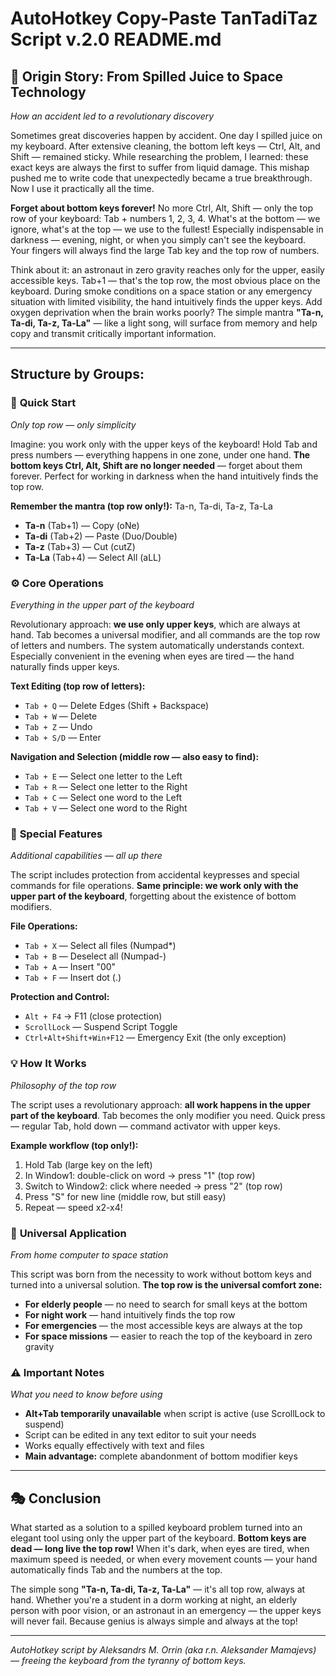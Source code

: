 # AutoHotkey Copy-Paste TanTadiTaz Script v.2.0 README.md

## 🌙 **Origin Story: From Spilled Juice to Space Technology**
*How an accident led to a revolutionary discovery*

Sometimes great discoveries happen by accident. One day I spilled juice on my keyboard. After extensive cleaning, the bottom left keys — Ctrl, Alt, and Shift — remained sticky. While researching the problem, I learned: these exact keys are always the first to suffer from liquid damage. This mishap pushed me to write code that unexpectedly became a true breakthrough. Now I use it practically all the time.

**Forget about bottom keys forever!** No more Ctrl, Alt, Shift — only the top row of your keyboard: Tab + numbers 1, 2, 3, 4. What's at the bottom — we ignore, what's at the top — we use to the fullest! Especially indispensable in darkness — evening, night, or when you simply can't see the keyboard. Your fingers will always find the large Tab key and the top row of numbers.

Think about it: an astronaut in zero gravity reaches only for the upper, easily accessible keys. Tab+1 — that's the top row, the most obvious place on the keyboard. During smoke conditions on a space station or any emergency situation with limited visibility, the hand intuitively finds the upper keys. Add oxygen deprivation when the brain works poorly? The simple mantra **"Ta-n, Ta-di, Ta-z, Ta-La"** — like a light song, will surface from memory and help copy and transmit critically important information.

---

## Structure by Groups:

### 🚀 **Quick Start**
*Only top row — only simplicity*

Imagine: you work only with the upper keys of the keyboard! Hold Tab and press numbers — everything happens in one zone, under one hand. **The bottom keys Ctrl, Alt, Shift are no longer needed** — forget about them forever. Perfect for working in darkness when the hand intuitively finds the top row.

**Remember the mantra (top row only!):** Ta-n, Ta-di, Ta-z, Ta-La
- **Ta-n** (Tab+1) — Copy (oNe)
- **Ta-di** (Tab+2) — Paste (Duo/Double)
- **Ta-z** (Tab+3) — Cut (cutZ)
- **Ta-La** (Tab+4) — Select All (aLL)

### ⚙️ **Core Operations**
*Everything in the upper part of the keyboard*

Revolutionary approach: **we use only upper keys**, which are always at hand. Tab becomes a universal modifier, and all commands are the top row of letters and numbers. The system automatically understands context. Especially convenient in the evening when eyes are tired — the hand naturally finds upper keys.

**Text Editing (top row of letters):**
- `Tab + Q` — Delete Edges (Shift + Backspace)
- `Tab + W` — Delete
- `Tab + Z` — Undo
- `Tab + S/D` — Enter

**Navigation and Selection (middle row — also easy to find):**
- `Tab + E` — Select one letter to the Left
- `Tab + R` — Select one letter to the Right
- `Tab + C` — Select one word to the Left
- `Tab + V` — Select one word to the Right

### 🎯 **Special Features**
*Additional capabilities — all up there*

The script includes protection from accidental keypresses and special commands for file operations. **Same principle: we work only with the upper part of the keyboard**, forgetting about the existence of bottom modifiers.

**File Operations:**
- `Tab + X` — Select all files (Numpad*)
- `Tab + B` — Deselect all (Numpad-)
- `Tab + A` — Insert "00"
- `Tab + F` — Insert dot (.)

**Protection and Control:**
- `Alt + F4` → F11 (close protection)
- `ScrollLock` — Suspend Script Toggle
- `Ctrl+Alt+Shift+Win+F12` — Emergency Exit (the only exception)

### 💡 **How It Works**
*Philosophy of the top row*

The script uses a revolutionary approach: **all work happens in the upper part of the keyboard**. Tab becomes the only modifier you need. Quick press — regular Tab, hold down — command activator with upper keys.

**Example workflow (top only!):**
1. Hold Tab (large key on the left)
2. In Window1: double-click on word → press "1" (top row)
3. Switch to Window2: click where needed → press "2" (top row)
4. Press "S" for new line (middle row, but still easy)
5. Repeat — speed x2-x4!

### 🌌 **Universal Application**
*From home computer to space station*

This script was born from the necessity to work without bottom keys and turned into a universal solution. **The top row is the universal comfort zone:**
- **For elderly people** — no need to search for small keys at the bottom
- **For night work** — hand intuitively finds the top row
- **For emergencies** — the most accessible keys are always at the top
- **For space missions** — easier to reach the top of the keyboard in zero gravity

### ⚠️ **Important Notes**
*What you need to know before using*

- **Alt+Tab temporarily unavailable** when script is active (use ScrollLock to suspend)
- Script can be edited in any text editor to suit your needs
- Works equally effectively with text and files
- **Main advantage:** complete abandonment of bottom modifier keys

---

## 🎭 **Conclusion**

What started as a solution to a spilled keyboard problem turned into an elegant tool using only the upper part of the keyboard. **Bottom keys are dead — long live the top row!** When it's dark, when eyes are tired, when maximum speed is needed, or when every movement counts — your hand automatically finds Tab and the numbers at the top.

The simple song **"Ta-n, Ta-di, Ta-z, Ta-La"** — it's all top row, always at hand. Whether you're a student in a dorm working at night, an elderly person with poor vision, or an astronaut in an emergency — the upper keys will never fail. Because genius is always simple and always at the top!

---

*AutoHotkey script by Aleksandrs M. Orrin (aka r.n. Aleksander Mamajevs) — freeing the keyboard from the tyranny of bottom keys.*